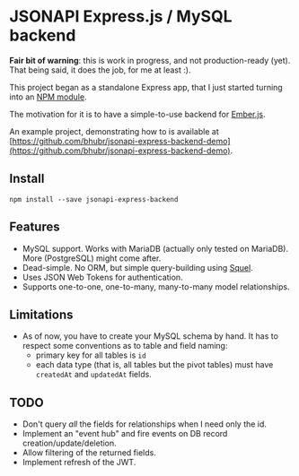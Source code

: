 # JSONAPI Express.js / MySQL backend

**Fair bit of warning**: this is work in progress, and not production-ready (yet). That being said, it does the job, for me at least :).

This project began as a standalone Express app, that I just started turning into an [NPM module](https://www.npmjs.com/package/jsonapi-express-backend).

The motivation for it is to have a simple-to-use backend for [Ember.js](https://emberjs.com).

An example project, demonstrating how to is available at [https://github.com/bhubr/jsonapi-express-backend-demo](https://github.com/bhubr/jsonapi-express-backend-demo).

## Install

    npm install --save jsonapi-express-backend

## Features

- MySQL support. Works with MariaDB (actually only tested on MariaDB). More (PostgreSQL) might come after.
- Dead-simple. No ORM, but simple query-building using [Squel](https://hiddentao.com/squel/).
- Uses JSON Web Tokens for authentication.
- Supports one-to-one, one-to-many, many-to-many model relationships.

## Limitations

- As of now, you have to create your MySQL schema by hand. It has to respect some conventions as to table and field naming:
  - primary key for all tables is `id`
  - each data type (that is, all tables but the pivot tables) must have `createdAt` and `updatedAt` fields.

## TODO

- Don't query *all* the fields for relationships when I need only the id.
- Implement an "event hub" and fire events on DB record creation/update/deletion.
- Allow filtering of the returned fields.
- Implement refresh of the JWT.